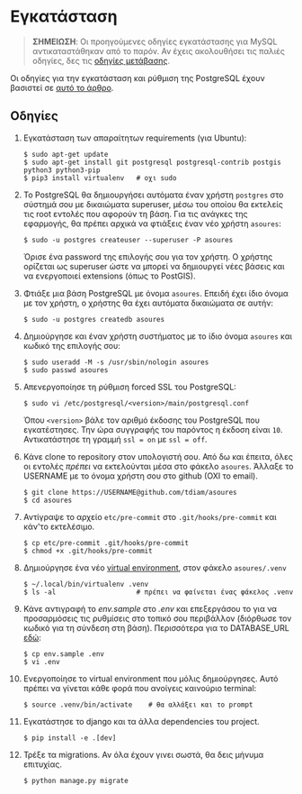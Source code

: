 # Εγκατάσταση

> **ΣΗΜΕΙΩΣΗ**: Οι προηγούμενες οδηγίες εγκατάστασης για MySQL αντικαταστάθηκαν από το παρόν. Αν έχεις ακολουθήσει τις παλιές οδηγίες, δες τις [οδηγίες μετάβασης](pg-migration.md).

Οι οδηγίες για την εγκατάσταση και ρύθμιση της PostgreSQL έχουν βασιστεί σε [αυτό το άρθρο](https://www.digitalocean.com/community/tutorials/how-to-install-and-use-postg$).

## Οδηγίες

1. Εγκατάσταση των απαραίτητων requirements (για Ubuntu):  
   ```
   $ sudo apt-get update
   $ sudo apt-get install git postgresql postgresql-contrib postgis python3 python3-pip
   $ pip3 install virtualenv   # οχι sudo
   ```

1. Το PostgreSQL θα δημιουργήσει αυτόματα έναν χρήστη `postgres` στο σύστημά σου με δικαιώματα superuser, μέσω του οποίου θα εκτελείς τις root εντολές που αφορούν τη βάση. Για τις ανάγκες της εφαρμογής, θα πρέπει αρχικά να φτιάξεις έναν νέο χρήστη `asoures`:  
   ```
   $ sudo -u postgres createuser --superuser -P asoures
   ```
   Όρισε ένα password της επιλογής σου για τον χρήστη. Ο χρήστης ορίζεται ως superuser ώστε να μπορεί να δημιουργεί νέες βάσεις και να ενεργοποιεί extensions (όπως το PostGIS).

1. Φτιάξε μια βάση PostgreSQL με όνομα `asoures`. Επειδή έχει ίδιο όνομα με τον χρήστη, ο χρήστης θα έχει αυτόματα δικαιώματα σε αυτήν:  
   ```
   $ sudo -u postgres createdb asoures
   ```

1. Δημιούργησε και έναν χρήστη συστήματος με το ίδιο όνομα `asoures` και κωδικό της επιλογής σου:  
   ```
   $ sudo useradd -M -s /usr/sbin/nologin asoures
   $ sudo passwd asoures
   ```

1. Απενεργοποίησε τη ρύθμιση forced SSL του PostgreSQL:  
   ```
   $ sudo vi /etc/postgresql/<version>/main/postgresql.conf
   ```
   Όπου `<version>` βάλε τον αριθμό έκδοσης του PostgreSQL που εγκατέστησες. Την ώρα συγγραφής του παρόντος η έκδοση είναι `10`.
   Αντικατάστησε τη γραμμή `ssl = on` με `ssl = off`.

1. Κάνε clone το repository στον υπολογιστή σου. Από δω και έπειτα, όλες οι εντολές *πρέπει* να εκτελούνται μέσα στο φάκελο `asoures`. Άλλαξε το USERNAME με το όνομα χρήστη σου στο github (OXI το email).  
   ```
   $ git clone https://USERNAME@github.com/tdiam/asoures
   $ cd asoures
   ```

1. Αντίγραψε το αρχείο `etc/pre-commit` στο `.git/hooks/pre-commit` και κάν'το εκτελέσιμο.  
   ```
   $ cp etc/pre-commit .git/hooks/pre-commit
   $ chmod +x .git/hooks/pre-commit
   ```

1. Δημιούργησε ένα νέο [virtual environment](https://realpython.com/python-virtual-environments-a-primer/), στον φάκελο `asoures/.venv`  
   ```
   $ ~/.local/bin/virtualenv .venv
   $ ls -al                    # πρέπει να φαίνεται ένας φάκελος .venv
   ```

1. Κάνε αντιγραφή το *env.sample* στο *.env* και επεξεργάσου το για να προσαρμόσεις τις ρυθμίσεις στο τοπικό σου περιβάλλον (διόρθωσε τον κωδικό για τη σύνδεση στη βάση). Περισσότερα για το DATABASE_URL [εδώ](https://github.com/kennethreitz/dj-database-url#url-schema):  
   ```
   $ cp env.sample .env
   $ vi .env
   ```

1. Ενεργοποίησε το virtual environment που μόλις δημιούργησες. Αυτό πρέπει να γίνεται κάθε φορά που ανοίγεις καινούριο terminal:  
   ```
   $ source .venv/bin/activate    # θα αλλάξει και το prompt
   ```

1. Εγκατάστησε το django και τα άλλα dependencies του project.  
   ```
   $ pip install -e .[dev]
   ```

1. Τρέξε τα migrations. Αν όλα έχουν γινει σωστά, θα δεις μήνυμα επιτυχίας.  
   ```
   $ python manage.py migrate
   ```
